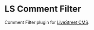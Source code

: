 LS Comment Filter
=================

Comment Filter plugin for <a href="http://livestreetcms.com">LiveStreet CMS</a>.
